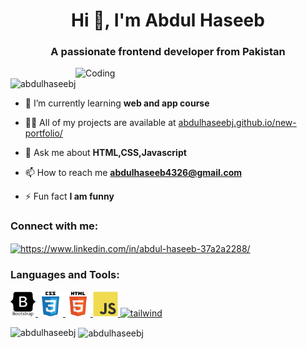 <h1 align="center">Hi 👋, I'm Abdul Haseeb</h1>
<h3 align="center">A passionate frontend developer from Pakistan</h3>

<img align="right" alt="Coding" width="400" src="https://cubettech.com/_next/image/?url=https%3A%2F%2Fcubettech.com%2Fwp-content%2Fuploads%2F2023%2F02%2Fcomputer-programmer-coding-readme.webp&w=3840&q=75">

<p align="left"> <img src="https://komarev.com/ghpvc/?username=abdulhaseebj&label=Profile%20views&color=0e75b6&style=flat" alt="abdulhaseebj" /> </p>

- 🌱 I’m currently learning **web and app course**

- 👨‍💻 All of my projects are available at [abdulhaseebj.github.io/new-portfolio/](https://abdulhaseebj.github.io/new-portfolio/)

- 💬 Ask me about **HTML,CSS,Javascript**

- 📫 How to reach me **abdulhaseeb4326@gmail.com**

- ⚡ Fun fact **I am funny**

<h3 align="left">Connect with me:</h3>
<p align="left">
<a href="www.linkedin.com/in/abdul-haseeb-37a2a2288/" target="blank"><img align="center" src="https://raw.githubusercontent.com/rahuldkjain/github-profile-readme-generator/master/src/images/icons/Social/linked-in-alt.svg" alt="https://www.linkedin.com/in/abdul-haseeb-37a2a2288/" height="30" width="40" /></a>
</p>

<h3 align="left">Languages and Tools:</h3>
<p align="left"> <a href="https://getbootstrap.com" target="_blank" rel="noreferrer"> <img src="https://raw.githubusercontent.com/devicons/devicon/master/icons/bootstrap/bootstrap-plain-wordmark.svg" alt="bootstrap" width="40" height="40"/> </a> <a href="https://www.w3schools.com/css/" target="_blank" rel="noreferrer"> <img src="https://raw.githubusercontent.com/devicons/devicon/master/icons/css3/css3-original-wordmark.svg" alt="css3" width="40" height="40"/> </a> <a href="https://www.w3.org/html/" target="_blank" rel="noreferrer"> <img src="https://raw.githubusercontent.com/devicons/devicon/master/icons/html5/html5-original-wordmark.svg" alt="html5" width="40" height="40"/> </a> <a href="https://developer.mozilla.org/en-US/docs/Web/JavaScript" target="_blank" rel="noreferrer"> <img src="https://raw.githubusercontent.com/devicons/devicon/master/icons/javascript/javascript-original.svg" alt="javascript" width="40" height="40"/> </a> <a href="https://tailwindcss.com/" target="_blank" rel="noreferrer"> <img src="https://www.vectorlogo.zone/logos/tailwindcss/tailwindcss-icon.svg" alt="tailwind" width="40" height="40"/> </a> </p>

<p><img align="left" src="https://github-readme-stats.vercel.app/api/top-langs?username=abdulhaseebj&show_icons=true&locale=en&layout=compact" alt="abdulhaseebj" /></p>

<p>&nbsp;<img align="center" src="https://github-readme-stats.vercel.app/api?username=abdulhaseebj&show_icons=true&locale=en" alt="abdulhaseebj" /></p>


